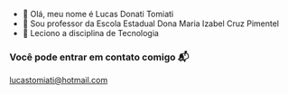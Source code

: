 - 👋 Olá, meu nome é Lucas Donati Tomiati
- 👀 Sou professor da Escola Estadual Dona Maria Izabel Cruz Pimentel 
- 🌱 Leciono a disciplina de Tecnologia

### Você pode entrar em contato comigo 📬 

lucastomiati@hotmail.com

<!---
profLucas81/profLucas81 is a ✨ special ✨ repository because its `README.md` (this file) appears on your GitHub profile.
You can click the Preview link to take a look at your changes.
--->
